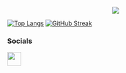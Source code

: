 <p align="center">
<img src="https://readme-typing-svg.herokuapp.com?font=Orbitron&size=40&color=%2379A500&height=67&duration=3000&center=true&lines=%F0%9F%85%B6%F0%9F%86%81%F0%9F%85%B4%F0%9F%85%B4%F0%9F%86%83%F0%9F%85%B8%F0%9F%85%BD%F0%9F%85%B6%F0%9F%86%82">
 
[![Top Langs](https://github-readme-stats-git-masterrstaa-rickstaa.vercel.app/api/top-langs/?username=qbuus&theme=merko&hide_border=true)](https://github.com/anuraghazra/github-readme-stats)
[![GitHub Streak](https://streak-stats.demolab.com?user=qbuus&theme=merko&hide_border=true)](https://git.io/streak-stats)

### Socials
</a> <a href="https://www.linkedin.com/in/jakub-kołcz-11843a267" target="_blank" rel="noreferrer"><img src="https://raw.githubusercontent.com/danielcranney/readme-generator/main/public/icons/socials/linkedin.svg" width="32" height="32" /></a>



